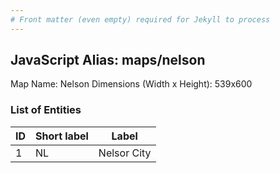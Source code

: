 ```yaml
---
# Front matter (even empty) required for Jekyll to process
---
```


## JavaScript Alias: maps/nelson

Map Name: Nelson
Dimensions (Width x Height): 539x600





### List of Entities

ID | Short label | Label
---|---|---|
1|NL|Nelsor City

